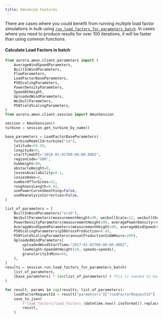 ```yaml
---
title: Advanced Features
---
```


There are cases where you could benefit from running multiple load factor simulations in bulk using [`run_load_factors_for_parameters_batch`](/docs/Reference/session#run_load_factors_for_parameters_batch). In cases where you need to produce results for over 100 iterations, it will be faster than using common functions.

#### Calculate Load Factors in batch
```python
from aurora.amun.client.parameters import (
    AverageWindSpeedParameters,
    BuiltInWindParameters,
    FlowParameters,
    LoadFactorBaseParameters,
    P50ScalingParameters,
    PowerDensityParameters,
    SpeedAtHeight,
    UploadedWindParameters,
    WeibullParameters,
    P50YieldScalingParameters,
)
from aurora.amun.client.session import AmunSession

session = AmunSession()
turbine = session.get_turbine_by_name()

base_parameters = LoadFactorBaseParameters(
    turbineModelId=turbine["id"],
    latitude=59.59,
    longitude=0,
    startTimeUTC="2018-01-01T00:00:00.000Z",
    regionCode="GBR",
    hubHeight=90,
    obstacleHeight=0,
    lossesAvailability=0.1,
    lossesWake=0,
    numberOfTurbines=12,
    roughnessLength=0.02,
    usePowerCurveSmoothing=False,
    useReanalysisCorrection=False,
)

list_of_parameters = [
    BuiltInWindParameters("era5"),
    WeibullParameters(measurementHeight=90, weibullScale=12, weibullShape=6),
    PowerDensityParameters(measurementHeight=90, averagePowerDensity=400.1),
    AverageWindSpeedParameters(measurementHeight=90, averageWindSpeed=6.43),
    P50ScalingParameters(p50GrossProduction=0.4),
    P50YieldScalingParameters(annualProductionInGWHours=200),
    UploadedWindParameters(
        uploadedWindStartTime="2017-01-01T00:00:00.000Z",
        lowHeight=SpeedAtHeight(10, speeds=speeds),
        granularityInMins=60,
    ),
]
results = session.run_load_factors_for_parameters_batch(
    list_of_parameters,
    [base_parameters] * len(list_of_parameters) # This is needed to match every flow parameter with a base parameter
)

for result, params in zip(results, list_of_parameters):
    loadFactorRequestId = result["parameters"]["loadFactorRequestId"]
    save_to_json(
        f"load_factors/load_factors_{datetime.now().isoformat().replace(':','_')}_{params.windType}_{loadFactorRequestId}.json",
        result,
    )
```